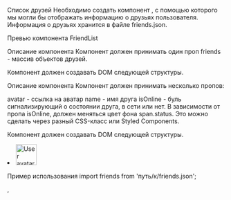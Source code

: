 Список друзей Необходимо создать компонент <FriendList>, с помощью которого мы
могли бы отображать информацию о друзьях пользователя. Информация о друзьях
хранится в файле friends.json.

Превью компонента FriendList

Описание компонента <FriendList> Компонент должен принимать один проп friends -
массив объектов друзей.

Компонент должен создавать DOM следующей структуры.

<ul class="friend-list">
  <!-- Произвольное кол-во FriendListItem -->
</ul>
Описание компонента <FriendListItem>
Компонент должен принимать несколько пропов:

avatar - ссылка на аватар name - имя друга isOnline - буль сигнализирующий о
состоянии друга, в сети или нет. В зависимости от пропа isOnline, должен
меняться цвет фона span.status. Это можно сделать через разный CSS-класс или
Styled Components.

Компонент должен создавать DOM следующей структуры.

<li class="item">
  <span class="status"></span>
  <img class="avatar" src="" alt="User avatar" width="48" />
  <p class="name"></p>
</li>
Пример использования
import friends from 'путь/к/friends.json';

<FriendList friends={friends} />,
